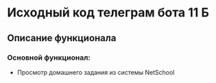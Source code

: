 # Исходный код телеграм бота 11 Б

## Описание функционала

### Основной функционал:
- Просмотр домашнего задания из системы NetSchool
